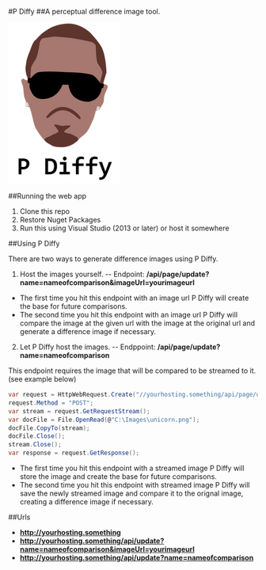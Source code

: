#P Diffy
##A perceptual difference image tool.

![alt text](https://github.com/SeatwaveOpenSource/pdiffy/blob/master/pdiffy_logo.PNG "P Diffy")

##Running the web app
1. Clone this repo
2. Restore Nuget Packages
3. Run this using Visual Studio (2013 or later) or host it somewhere

##Using P Diffy

There are two ways to generate difference images using P Diffy.

1. Host the images yourself.
--
Endpoint: **/api/page/update?name=nameofcomparison&imageUrl=yourimageurl**

* The first time you hit this endpoint with an image url P Diffy will create the base for future comparisons.
* The second time you hit this endpoint with an image url P Diffy will compare the image at the given url with the image at the original url and generate a difference image if necessary.

2. Let P Diffy host the images.
--
Endppoint: **/api/page/update?name=nameofcomparison**

This endpoint requires the image that will be compared to be streamed to it. (see example below)

```csharp
var request = HttpWebRequest.Create("//yourhosting.something/api/page/upload?name=nameofcomparison");
request.Method = "POST";
var stream = request.GetRequestStream();
var docFile = File.OpenRead(@"C:\Images\unicorn.png");
docFile.CopyTo(stream);
docFile.Close();
stream.Close();
var response = request.GetResponse();
```

* The first time you hit this endpoint with a streamed image P Diffy will store the image and create the base for future comparisons.
* The second time you hit this endpoint with streamed image P Diffy will save the newly streamed image and compare it to the orignal image, creating a difference image if necessary.

##Urls

* **http://yourhosting.something**
* **http://yourhosting.something/api/update?name=nameofcomparison&imageUrl=yourimageurl**
* **http://yourhosting.something/api/update?name=nameofcomparison**
